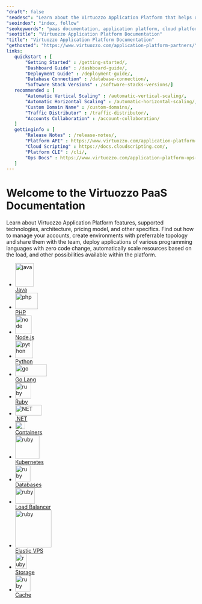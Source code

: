 ```yaml
---
"draft": false
"seodesc": "Learn about the Virtuozzo Application Platform that helps developers easily and efficiently use Java, PHP, Node.js, Ruby, Python, and Golang applications."
"seoindex": "index, follow"
"seokeywords": "paas documentation, application platform, cloud platform, paas tutorials, cloud platform features, java platform, php paas, nodejs cloud, ruby platform, python paas, golang cloud"
"seotitle": "Virtuozzo Application Platform Documentation"
"title": "Virtuozzo Application Platform Documentation"
"gethosted": "https://www.virtuozzo.com/application-platform-partners/"
links: 
   quickstart : [
       "Getting Started" : /getting-started/,
       "Dashboard Guide" : /dashboard-guide/,
       "Deployment Guide" : /deployment-guide/,
       "Database Сonnection" : /database-connection/,
       "Software Stack Versions" : /software-stacks-versions/]
   recommended : [
       "Automatic Vertical Scaling" : /automatic-vertical-scaling/,
       "Automatic Horizontal Scaling" : /automatic-horizontal-scaling/,
       "Custom Domain Name" : /custom-domains/,
       "Traffic Distributor" : /traffic-distributor/,
       "Accounts Collaboration" : /account-collaboration/
   ]
   gettinginfo : [
       "Release Notes" : /release-notes/,
       "Platform API" : https://www.virtuozzo.com/application-platform-api-docs/,
       "Cloud Scripting" : https://docs.cloudscripting.com/,
       "Platform CLI" : /cli/,
       "Ops Docs" : https://www.virtuozzo.com/application-platform-ops-docs/
   ]
---
```

<h1>Welcome to the Virtuozzo PaaS Documentation</h1>
<p>Learn about Virtuozzo Application Platform features, supported technologies, architecture, pricing model, and other specifics. Find out how to manage your accounts, create environments with preferrable topology and share them with the team, deploy applications of various programming languages with zero code change, automatically scale resources based on the load, and other possibilities available within the platform.</p>
<ul class="logolinks">
    <li><a href="/java-center/">
        <div class="img-wrap"><img width="49" height="62" src="images/java-active.svg" alt="java"></div>
        Java</a></li>
    <li><a href="/php-center/">
        <div class="img-wrap"><img width="60" height="43" src="images/php-active.svg" alt="php"></div>
        PHP</a></li>
    <li><a href="/nodejs-center/">
        <div class="img-wrap"><img width="43" height="49" src="images/node-active.svg" alt="node"></div>
        Node.js</a></li>
    <li><a href="/python-center/">
        <div class="img-wrap"><img width="47" height="47" src="images/python-active.svg" alt="python"></div>
        Python</a></li>
    <li><a href="/go-center/">
        <div class="img-wrap"><img width="84" height="31" src="images/go-active.svg" alt="go"></div>
        Go Lang</a></li>
    <li><a href="/ruby-center/">
        <div class="img-wrap"><img width="42" height="42" src="images/ruby-active.svg" alt="ruby"></div>
        Ruby</a></li>
    <li><a href="/net-core/">
        <div class="img-wrap"><img width="70" height="28" src="images/dotnet.svg" alt="NET"></div>
        .NET</a></li>
    <li><a href="/container-types/">
        <div class="img-wrap"><img width="26" height="19" src="images/container.svg" alt="container"></div>
        Containers</a></li>
    <li><a href="/kubernetes-cluster/">
        <div class="img-wrap"><img width="64" height="62" src="images/kubernetes-icon-b.svg" alt="ruby"></div>
        Kubernetes</a></li>
    <li><a href="/database-hosting/">
        <div class="img-wrap"><img width="40" height="43" src="images/databases.svg" alt="ruby"></div>
        Databases</a></li>
    <li><a href="/load-balancing/">
        <div class="img-wrap"><img width="52" height="42" src="images/lb-b.svg" alt="ruby"></div>
        Load Balancer</a></li>
    <li><a href="/vps/">
        <div class="img-wrap"><img width="96" height="99" src="images/hosting-b.svg" alt="ruby"></div>
        Elastic VPS</a></li>
    <li><a href="/shared-storage-container/">
        <div class="img-wrap"><img width="30" height="40" src="images/storage-b.svg" alt="ruby"></div>
        Storage</a></li>
    <li><a href="/memcached/">
        <div class="img-wrap"><img width="40" height="43" src="images/cache.svg" alt="ruby"></div>
        Cache</a></li>
</ul>
